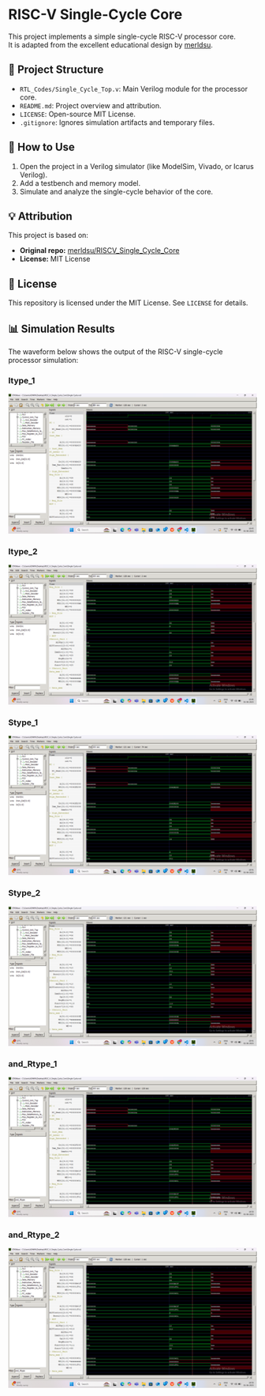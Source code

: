 # RISC-V Single-Cycle Core

This project implements a simple single-cycle RISC-V processor core.  
It is adapted from the excellent educational design by [merldsu](https://github.com/merldsu/RISCV_Single_Cycle_Core).

## 🔧 Project Structure

- `RTL_Codes/Single_Cycle_Top.v`: Main Verilog module for the processor core.
- `README.md`: Project overview and attribution.
- `LICENSE`: Open-source MIT License.
- `.gitignore`: Ignores simulation artifacts and temporary files.

## 📘 How to Use

1. Open the project in a Verilog simulator (like ModelSim, Vivado, or Icarus Verilog).
2. Add a testbench and memory model.
3. Simulate and analyze the single-cycle behavior of the core.

## 💡 Attribution

This project is based on:
- **Original repo:** [merldsu/RISCV_Single_Cycle_Core](https://github.com/merldsu/RISCV_Single_Cycle_Core)  
- **License:** MIT License

## 📄 License

This repository is licensed under the MIT License. See `LICENSE` for details.

## 📊 Simulation Results

The waveform below shows the output of the RISC-V single-cycle processor simulation:

### Itype_1
![Waveform](Waveforms/Itype_1.png)
### Itype_2
![Waveform](Waveforms/Itype_2.png)

### Stype_1
![Waveform](Waveforms/Stype_1.png)
### Stype_2
![Waveform](Waveforms/Stype_2.png)

### and_Rtype_1
![Waveform](Waveforms/and_Rtype1.png)
### and_Rtype_2
![Waveform](Waveforms/and_Rtype2.png)

